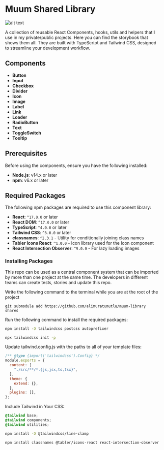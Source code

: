 # Muum Shared Library

![alt text](https://storybook.js.org/tutorials/design-systems-for-developers/design-system-propagation.png)

A collection of reusable React Components, hooks, utils and helpers that I use in my private/public projects. Here you can find the storybook that shows them all. They are built with TypeScript and Tailwind CSS, designed to streamline your development workflow.

## Components

- **Button**
- **Input**
- **Checkbox**
- **Divider**
- **Icon**
- **Image**
- **Label**
- **Link**
- **Loader**
- **RadioButton**
- **Text**
- **ToggleSwitch**
- **Tooltip**

## Prerequisites

Before using the components, ensure you have the following installed:

- **Node.js**: v14.x or later
- **npm**: v6.x or later

## Required Packages

The following npm packages are required to use this component library:

- **React**: `^17.0.0` or later
- **React DOM**: `^17.0.0` or later
- **TypeScript**: `^4.0.0` or later
- **Tailwind CSS**: `^3.0.0` or later
- **classnames**: `^2.3.1` - Utility for conditionally joining class names
- **Tabler Icons React**: `^1.0.0` - Icon library used for the Icon component
- **React Intersection Observer**: `^9.0.0` - For lazy loading images

### Installing Packages


This repo can be used as a central component system that can be imported by more than one project at the same time. The developers in different teams can create tests, stories and update this repo.

Write the following command to the terminal while you are at the root of the project

`git submodule add https://github.com/alimuratumutlu/muum-library shared`


Run the following command to install the required packages:

```bash
npm install -D tailwindcss postcss autoprefixer
```

```bash
npx tailwindcss init -p
```

Update tailwind.config.js with the paths to all of your template files:

```javascript
/** @type {import('tailwindcss').Config} */
module.exports = {
  content: [
    "./src/**/*.{js,jsx,ts,tsx}",
  ],
  theme: {
    extend: {},
  },
  plugins: [],
};
```

Include Tailwind in Your CSS:

```css
@tailwind base;
@tailwind components;
@tailwind utilities;
```

```bash
npm install -D @tailwindcss/line-clamp
```

```bash
npm install classnames @tabler/icons-react react-intersection-observer
```



